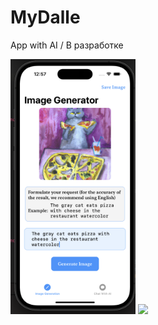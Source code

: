 # MyDalle
App with AI / В разработке



<div align="left">

  <img src="https://github.com/nu-shtosh/MyDalle/blob/main/Screens/dalle.png" width="200"/>
  <img src="https://github.com/nu-shtosh/MyDalle/blob/main/Screens/davinci.png.png" width="200"/>

</div>
